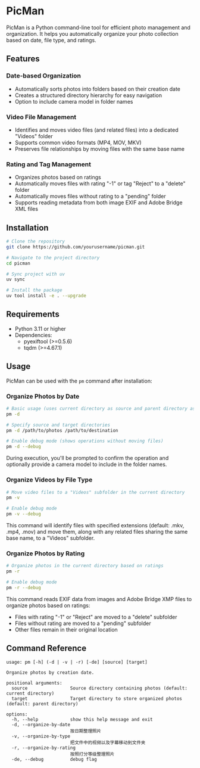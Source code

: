 # PicMan

PicMan is a Python command-line tool for efficient photo management and organization. It helps you automatically organize your photo collection based on date, file type, and ratings.

## Features

### Date-based Organization
- Automatically sorts photos into folders based on their creation date
- Creates a structured directory hierarchy for easy navigation
- Option to include camera model in folder names

### Video File Management
- Identifies and moves video files (and related files) into a dedicated "Videos" folder
- Supports common video formats (MP4, MOV, MKV)
- Preserves file relationships by moving files with the same base name

### Rating and Tag Management
- Organizes photos based on ratings 
- Automatically moves files with rating "-1" or tag "Reject" to a "delete" folder
- Automatically moves files without rating to a "pending" folder
- Supports reading metadata from both image EXIF and Adobe Bridge XML files

## Installation

```bash
# Clone the repository
git clone https://github.com/yourusername/picman.git

# Navigate to the project directory
cd picman

# Sync project with uv
uv sync

# Install the package
uv tool install -e . --upgrade
```

## Requirements

- Python 3.11 or higher
- Dependencies:
  - pyexiftool (>=0.5.6)
  - tqdm (>=4.67.1)

## Usage

PicMan can be used with the `pm` command after installation:

### Organize Photos by Date

```bash
# Basic usage (uses current directory as source and parent directory as target)
pm -d

# Specify source and target directories
pm -d /path/to/photos /path/to/destination

# Enable debug mode (shows operations without moving files)
pm -d --debug
```

During execution, you'll be prompted to confirm the operation and optionally provide a camera model to include in the folder names.

### Organize Videos by File Type

```bash
# Move video files to a "Videos" subfolder in the current directory
pm -v

# Enable debug mode
pm -v --debug
```

This command will identify files with specified extensions (default: .mkv, .mp4, .mov) and move them, along with any related files sharing the same base name, to a "Videos" subfolder.

### Organize Photos by Rating

```bash
# Organize photos in the current directory based on ratings
pm -r

# Enable debug mode
pm -r --debug
```

This command reads EXIF data from images and Adobe Bridge XMP files to organize photos based on ratings:
- Files with rating "-1" or "Reject" are moved to a "delete" subfolder
- Files without rating are moved to a "pending" subfolder
- Other files remain in their original location

## Command Reference

```
usage: pm [-h] (-d | -v | -r) [-de] [source] [target]

Organize photos by creation date.

positional arguments:
  source                Source directory containing photos (default: current directory)
  target                Target directory to store organized photos (default: parent directory)

options:
  -h, --help            show this help message and exit
  -d, --organize-by-date
                        按日期整理照片
  -v, --organize-by-type
                        把文件中的视频以及字幕移动到文件夹
  -r, --organize-by-rating
                        按照打分等级整理照片
  -de, --debug          debug flag